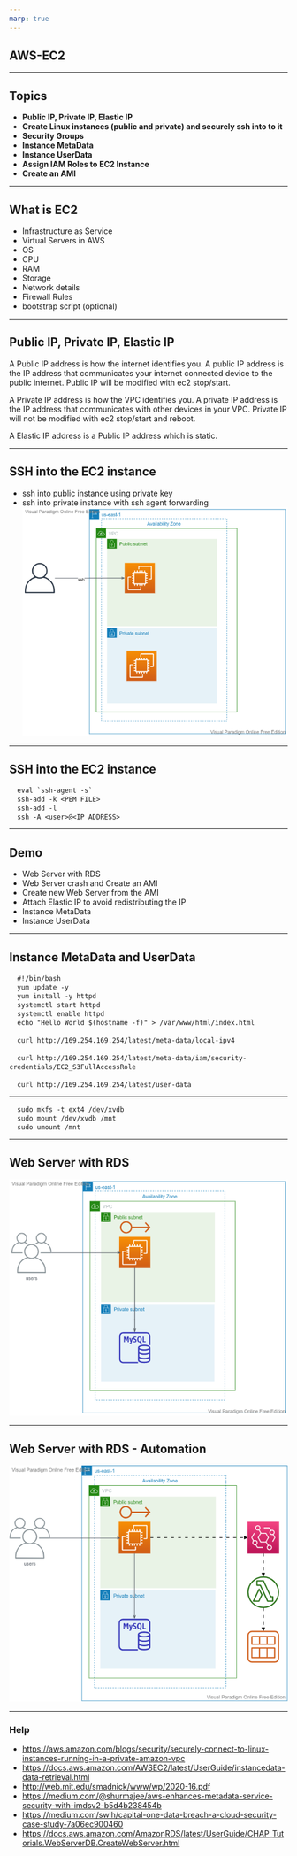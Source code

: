 ```yaml
---
marp: true
---
```


## AWS-EC2

---
## Topics
- **Public IP, Private IP, Elastic IP**
- **Create Linux instances (public and private) and securely ssh into to it**
- **Security Groups**
- **Instance MetaData**
- **Instance UserData**
- **Assign IAM Roles to EC2 Instance**
- **Create an AMI**
	
---
## What is EC2
- Infrastructure as Service
- Virtual Servers in AWS
- OS
- CPU
- RAM
- Storage
- Network details
- Firewall Rules
- bootstrap script (optional)
  
---

## Public IP, Private IP, Elastic IP
A Public IP address is how the internet identifies you. A public IP address is the IP address that communicates your internet connected device to the public internet. Public IP will be modified with ec2 stop/start.

A Private IP address is how the VPC identifies you. A private IP address is the IP address that communicates with other devices in your VPC. Private IP will not be modified with ec2 stop/start and reboot.

A Elastic IP address is a Public IP address which is static. 

---


## SSH into the EC2 instance
- ssh into public instance using private key
- ssh into private instance with ssh agent forwarding
![alt text right](./assets/private-ec2-ssh-key-forwarding.png "Public and Private instance")

---
## SSH into the EC2 instance

      eval `ssh-agent -s`
      ssh-add -k <PEM FILE>
      ssh-add -l
      ssh -A <user>@<IP ADDRESS>

---

## Demo 
- Web Server with RDS
- Web Server crash and Create an AMI
- Create new Web Server from the AMI
- Attach Elastic IP to avoid redistributing the IP
- Instance MetaData
- Instance UserData

---
## Instance MetaData and UserData

      #!/bin/bash
      yum update -y
      yum install -y httpd
      systemctl start httpd
      systemctl enable httpd
      echo "Hello World $(hostname -f)" > /var/www/html/index.html

      curl http://169.254.169.254/latest/meta-data/local-ipv4
      
      curl http://169.254.169.254/latest/meta-data/iam/security-credentials/EC2_S3FullAccessRole

      curl http://169.254.169.254/latest/user-data
--- 

      sudo mkfs -t ext4 /dev/xvdb
      sudo mount /dev/xvdb /mnt
      sudo umount /mnt
---
## Web Server with RDS
![alt text right](./assets/webserver-elastic-ip--rds.png "WebServer with RDS")

---
## Web Server with RDS - Automation
![alt text right](./assets/webserver-lambda-create-instance-from-ami.vpd.png "WebServer with RDS - Automation")

---

### Help

- https://aws.amazon.com/blogs/security/securely-connect-to-linux-instances-running-in-a-private-amazon-vpc
- https://docs.aws.amazon.com/AWSEC2/latest/UserGuide/instancedata-data-retrieval.html
- http://web.mit.edu/smadnick/www/wp/2020-16.pdf
- https://medium.com/@shurmajee/aws-enhances-metadata-service-security-with-imdsv2-b5d4b238454b
- https://medium.com/swlh/capital-one-data-breach-a-cloud-security-case-study-7a06ec900460
- https://docs.aws.amazon.com/AmazonRDS/latest/UserGuide/CHAP_Tutorials.WebServerDB.CreateWebServer.html

